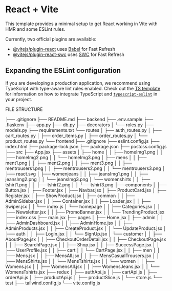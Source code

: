  # React + Vite

This template provides a minimal setup to get React working in Vite with HMR and some ESLint rules.

Currently, two official plugins are available:

- [@vitejs/plugin-react](https://github.com/vitejs/vite-plugin-react/blob/main/packages/plugin-react) uses [Babel](https://babeljs.io/) for Fast Refresh
- [@vitejs/plugin-react-swc](https://github.com/vitejs/vite-plugin-react/blob/main/packages/plugin-react-swc) uses [SWC](https://swc.rs/) for Fast Refresh

## Expanding the ESLint configuration

If you are developing a production application, we recommend using TypeScript with type-aware lint rules enabled. Check out the [TS template](https://github.com/vitejs/vite/tree/main/packages/create-vite/template-react-ts) for information on how to integrate TypeScript and [`typescript-eslint`](https://typescript-eslint.io) in your project.
 




FILE STRUCTURE


├── .gitignore
├── README.md
├── backend
    ├── .env.sample
    ├── .flaskenv
    ├── app.py
    ├── db.py
    ├── decorators
    │   └── roles.py
    ├── models.py
    ├── requirements.txt
    └── routes
    │   ├── auth_routes.py
    │   ├── cart_routes.py
    │   ├── order_items.py
    │   ├── order_routes.py
    │   └── product_routes.py
└── frontend
    ├── .gitignore
    ├── eslint.config.js
    ├── index.html
    ├── package-lock.json
    ├── package.json
    ├── postcss.config.js
    ├── src
        ├── App.jsx
        ├── assets
        │   ├── home
        │   │   ├── homeImg1.png
        │   │   ├── homeImg2.png
        │   │   └── homeImg3.png
        │   ├── mens
        │   │   ├── ment1.png
        │   │   ├── ment2.png
        │   │   ├── ment3.png
        │   │   ├── mentrousers1.png
        │   │   ├── mentrousers2.png
        │   │   └── mentrousers3.png
        │   ├── react.svg
        │   ├── womenjeans
        │   │   ├── jeansImg1.png
        │   │   ├── jeansImg2.png
        │   │   └── jeansImg3.png
        │   └── womenshirts
        │   │   ├── tshirt1.png
        │   │   ├── tshirt2.png
        │   │   └── tshirt3.png
        ├── components
        │   ├── Button.jsx
        │   ├── Footer.jsx
        │   ├── Navbar.jsx
        │   ├── ProductCard.jsx
        │   ├── Register.jsx
        │   ├── ShowProduct.jsx
        │   ├── common
        │   │   ├── AdminSidebar.jsx
        │   │   ├── Container.jsx
        │   │   ├── Loader.jsx
        │   │   ├── Swiper.jsx
        │   │   └── index.js
        │   └── homepage
        │   │   ├── Categories.jsx
        │   │   ├── Newsletter.jsx
        │   │   ├── PromoBanner.jsx
        │   │   └── TrendingProduct.jsx
        ├── index.css
        ├── main.jsx
        ├── pages
        │   ├── Home.jsx
        │   ├── admin
        │   │   ├── AdminDashboard.jsx
        │   │   ├── AdminHome.jsx
        │   │   ├── AdminProducts.jsx
        │   │   ├── CreateProduct.jsx
        │   │   └── UpdateProduct.jsx
        │   ├── auth
        │   │   ├── Login.jsx
        │   │   └── SignUp.jsx
        │   └── customer
        │   │   ├── AboutPage.jsx
        │   │   ├── CheckoutOrderDetail.jsx
        │   │   ├── CheckoutPage.jsx
        │   │   ├── SearchPage.jsx
        │   │   ├── Shop.jsx
        │   │   ├── SuccessPage.jsx
        │   │   ├── UserProfile.jsx
        │   │   ├── cart
        │   │       └── CartPage.jsx
        │   │   ├── men
        │   │       ├── Mens.jsx
        │   │       ├── MensAll.jsx
        │   │       ├── MensCasualTrousers.jsx
        │   │       ├── MensShirts.jsx
        │   │       └── MensTshirts.jsx
        │   │   └── women
        │   │       ├── Womens.jsx
        │   │       ├── WomensAll.jsx
        │   │       ├── WomensJeans.jsx
        │   │       └── WomensTshirts.jsx
        ├── redux
        │   ├── authApi.js
        │   ├── cartApi.js
        │   ├── orderApi.js
        │   ├── productApi.js
        │   ├── productSlice.js
        │   └── store.js
        └── test
    ├── tailwind.config.js
    └── vite.config.js
